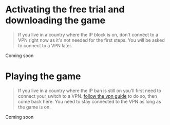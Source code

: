 # Activating the free trial and downloading the game
>If you live in a country where the IP block is on, don't connect to a VPN right now as it's not needed for the first steps. You will be asked to connect to a VPN later.

Coming soon

# Playing the game

>If you live in a country where the IP ban is still on you'll first need to connect your switch to a VPN. <a href="#/vpn" target="_blank">follow the vpn guide</a> to do so, then come back here. You need to stay connected to the VPN as long as the game is on.

Coming soon